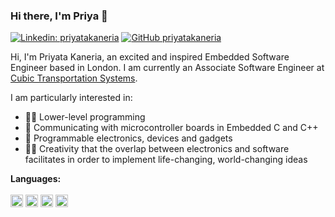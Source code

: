 ### Hi there, I'm Priya 👋

<!--
**priyatakaneria/priyatakaneria** is a ✨ _special_ ✨ repository because its `README.md` (this file) appears on your GitHub profile.

Here are some ideas to get you started:

- 🔭 I’m currently working on ...
- 🌱 I’m currently learning ...
- 👯 I’m looking to collaborate on ...
- 🤔 I’m looking for help with ...
- 💬 Ask me about ...
- 📫 How to reach me: ...
- 😄 Pronouns: ...
- ⚡ Fun fact: ...
-->

[![Linkedin: priyatakaneria](https://img.shields.io/badge/-priyatakaneria-blue?style=flat-square&logo=Linkedin&logoColor=white&link=https://www.linkedin.com/in/priyata-kaneria-719ab51b8/)](https://www.linkedin.com/in/priyata-kaneria-719ab51b8/)
[![GitHub priyatakaneria](https://img.shields.io/github/followers/priyatakaneria?label=follow&style=social)](https://github.com/priyatakaneria)
<br />

Hi, I'm Priyata Kaneria, an excited and inspired Embedded Software Engineer based in London. I am currently an Associate Software Engineer at  <a href="https://www.cubic.com/solutions/transportation">Cubic Transportation Systems</a>.

I am particularly interested in:
- 👩‍💻 Lower-level programming 
- 🔌 Communicating with microcontroller boards in Embedded C and C++
- 🦾 Programmable electronics, devices and gadgets
- 👩‍🎨 Creativity that the overlap between electronics and software facilitates in order to implement life-changing, world-changing ideas

**Languages:**
<br />
<br />
<a><img height="20" src="https://cdn.svgporn.com/logos/java.svg"></a>
<a><img height="20" src="https://isocpp.org/assets/images/cpp_logo.png"></a>
<a><img height="20" src="https://cdn.svgporn.com/logos/python.svg"></a>
<a><img height="20" src="https://cdn.iconscout.com/icon/free/png-512/c-programming-569564.png"></a>

